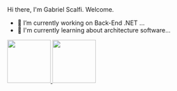 
 ## 
   Hi there, I'm Gabriel Scalfi. Welcome.
  - 🔭 I’m currently working on Back-End .NET ...
  - 🌱 I'm currently learning about architecture software...

  <div>
    <a href="https://github.com/rafaballerini">
    <img height="100em" src="https://github-readme-stats.vercel.app/api?username=scalfi&show_icons=true&theme=dark&include_all_commits=true&count_private=true"/>
    <img height="100em" src="https://github-readme-stats.vercel.app/api/top-langs/?username=scalfi&layout=compact&langs_count=7&theme=dark"/>
  </div>

  
 ##


